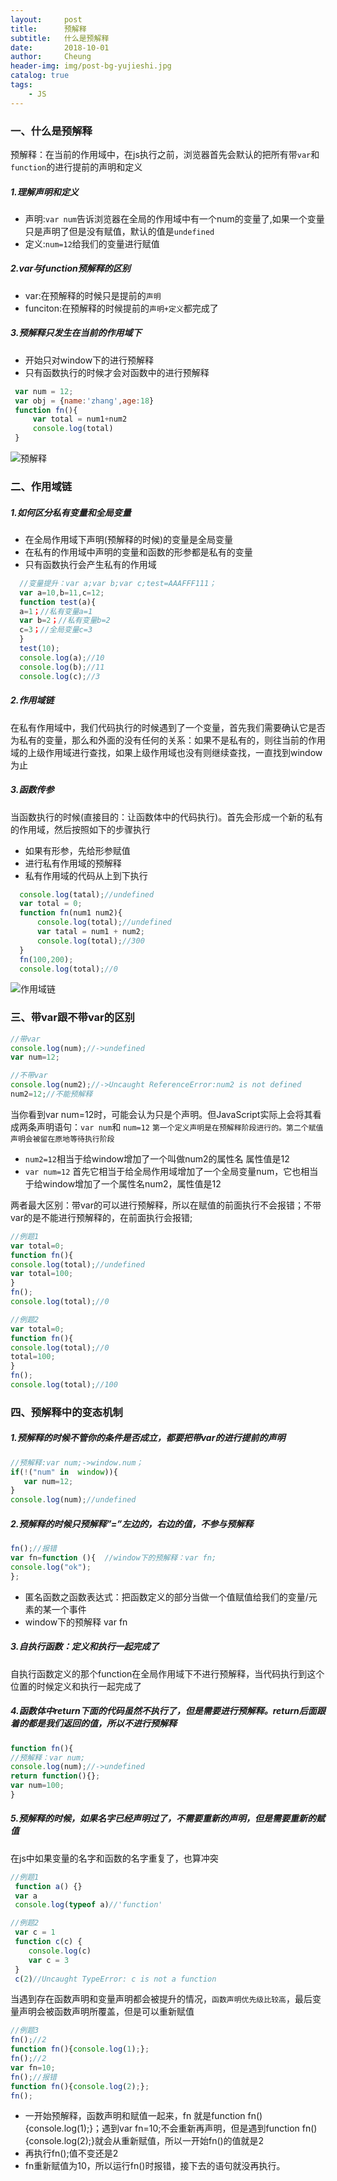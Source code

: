 ```yaml
---
layout:     post
title:      预解释
subtitle:   什么是预解释
date:       2018-10-01
author:     Cheung
header-img: img/post-bg-yujieshi.jpg
catalog: true
tags:
    - JS
---
```


### 一、什么是预解释

  预解释：在当前的作用域中，在js执行之前，浏览器首先会默认的把所有带`var`和`function`的进行提前的声明和定义

#####  1.理解声明和定义

  * 声明:`var num`告诉浏览器在全局的作用域中有一个num的变量了,如果一个变量只是声明了但是没有赋值，默认的值是`undefined `
  * 定义:`num=12`给我们的变量进行赋值 

#####  2.var与function预解释的区别
  
  * var:在预解释的时候只是提前的`声明`
  * funciton:在预解释的时候提前的`声明+定义`都完成了 

#####  3.预解释只发生在当前的作用域下

  * 开始只对window下的进行预解释
  * 只有函数执行的时候才会对函数中的进行预解释

  ```js
   var num = 12;
   var obj = {name:'zhang',age:18}
   function fn(){
       var total = num1+num2
       console.log(total)
   }
  ```
  ![预解释](https://img.alicdn.com/imgextra/i4/2445381426/O1CN01eF5bVa1MP9HjD1XmX_!!2445381426.png)

### 二、作用域链

##### 1.如何区分私有变量和全局变量
   
  * 在全局作用域下声明(预解释的时候)的变量是全局变量 
  * 在私有的作用域中声明的变量和函数的形参都是私有的变量
  * 只有函数执行会产生私有的作用域
  ```js
    //变量提升：var a;var b;var c;test=AAAFFF111；
    var a=10,b=11,c=12;
    function test(a){
    a=1；//私有变量a=1
    var b=2；//私有变量b=2
    c=3；//全局变量c=3
    }
    test(10);
    console.log(a);//10
    console.log(b);//11
    console.log(c);//3
  ``` 
##### 2.作用域链
在私有作用域中，我们代码执行的时候遇到了一个变量，首先我们需要确认它是否为私有的变量，那么和外面的没有任何的关系：如果不是私有的，则往当前的作用域的上级作用域进行查找，如果上级作用域也没有则继续查找，一直找到window为止   
##### 3.函数传参
   
   当函数执行的时候(直接目的：让函数体中的代码执行)。首先会形成一个新的私有的作用域，然后按照如下的步骤执行 

   * 如果有形参，先给形参赋值
   * 进行私有作用域的预解释 
   * 私有作用域的代码从上到下执行 

   ```js
     console.log(tatal);//undefined
     var total = 0;
     function fn(num1 num2){
         console.log(total);//undefined
         var tatal = num1 + num2;
         console.log(total);//300
     }
     fn(100,200);
     console.log(total);//0
   ```
   ![作用域链](https://img.alicdn.com/imgextra/i4/2445381426/O1CN01uetxwH1MP9HklqaBJ_!!2445381426.png)
   

### 三、带var跟不带var的区别

```js
//带var
console.log(num);//->undefined
var num=12;
```

```js
//不带var
console.log(num2);//->Uncaught ReferenceError:num2 is not defined 
num2=12;//不能预解释
```

当你看到var num=12时，可能会认为只是个声明。但JavaScript实际上会将其看成两条声明语句：`var num`和 `num=12` `第一个定义声明是在预解释阶段进行的。第二个赋值声明会被留在原地等待执行阶段`
* `num2=12`相当于给window增加了一个叫做num2的属性名 
属性值是12 
* `var num=12` 首先它相当于给全局作用域增加了一个全局变量num，它也相当于给window增加了一个属性名num2，属性值是12

两者最大区别：带var的可以进行预解释，所以在赋值的前面执行不会报错；不带var的是不能进行预解释的，在前面执行会报错;
```js
//例题1
var total=0;
function fn(){
console.log(total);//undefined
var total=100;
}
fn();
console.log(total);//0
```
```js
//例题2
var total=0;
function fn(){
console.log(total);//0
total=100;
}
fn();
console.log(total);//100
```
### 四、预解释中的变态机制
##### 1.预解释的时候不管你的条件是否成立，都要把带var的进行提前的声明
```js
//预解释:var num;->window.num；
if(!("num" in  window)){
   var num=12;  
}
console.log(num);//undefined
```

##### 2.预解释的时候只预解释”=”左边的，右边的值，不参与预解释
```js
fn();//报错
var fn=function (){  //window下的预解释：var fn;
console.log("ok");
};
```
  * 匿名函数之函数表达式：把函数定义的部分当做一个值赋值给我们的变量/元素的某一个事件 
  * window下的预解释 var fn

##### 3.自执行函数：定义和执行一起完成了
自执行函数定义的那个function在全局作用域下不进行预解释，当代码执行到这个位置的时候定义和执行一起完成了

##### 4.函数体中return下面的代码虽然不执行了，但是需要进行预解释。return后面跟着的都是我们返回的值，所以不进行预解释

```js
function fn(){
//预解释：var num;
console.log(num);//->undefined
return function(){};
var num=100;
}
```
##### 5.预解释的时候，如果名字已经声明过了，不需要重新的声明，但是需要重新的赋值 
在js中如果变量的名字和函数的名字重复了，也算冲突 
```js
//例题1
 function a() {}
 var a
 console.log(typeof a)//'function'
```
```js
//例题2
 var c = 1
 function c(c) {
    console.log(c)
    var c = 3
 }
 c(2)//Uncaught TypeError: c is not a function
```
当遇到存在函数声明和变量声明都会被提升的情况，`函数声明优先级比较高`，最后变量声明会被函数声明所覆盖，但是可以重新赋值

```js
//例题3
fn();//2
function fn(){console.log(1);};
fn();//2
var fn=10;
fn();//报错
function fn(){console.log(2);};
fn();
```
* 一开始预解释，函数声明和赋值一起来，fn 就是function fn(){console.log(1);}；遇到var fn=10;不会重新再声明，但是遇到function fn(){console.log(2);}就会从重新赋值，所以一开始fn()的值就是2
* 再执行fn();值不变还是2
* fn重新赋值为10，所以运行fn()时报错，接下去的语句就没再执行。




